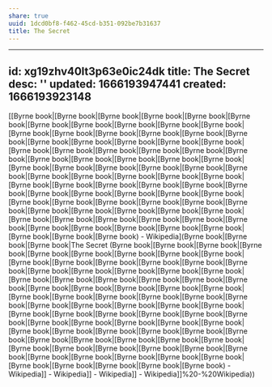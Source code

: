 ```yaml
---
share: true
uuid: 1dcd0bf8-f462-45cd-b351-092be7b31637
title: The Secret
---
```

---
id: xg19zhv40lt3p63e0ic24dk
title: The Secret
desc: ''
updated: 1666193947441
created: 1666193923148
---

[[Byrne book|[Byrne book|[Byrne book|[Byrne book|[Byrne book|[Byrne book|[Byrne book|[Byrne book|[Byrne book|[Byrne book|[Byrne book|[Byrne book|[Byrne book|[Byrne book|[Byrne book|[Byrne book|[Byrne book|[Byrne book|[Byrne book|[Byrne book|[Byrne book|[Byrne book|[Byrne book|[Byrne book|[Byrne book|[Byrne book|[Byrne book|[Byrne book|[Byrne book|[Byrne book|[Byrne book|[Byrne book|[Byrne book|[Byrne book|[Byrne book|[Byrne book|[Byrne book|[Byrne book|[Byrne book|[Byrne book|[Byrne book|[Byrne book|[Byrne book|[Byrne book|[Byrne book|[Byrne book|[Byrne book|[Byrne book|[Byrne book|[Byrne book|[Byrne book|[Byrne book|[Byrne book|[Byrne book|[Byrne book|[Byrne book|[Byrne book|[Byrne book|[Byrne book|[Byrne book|[Byrne book|[Byrne book|[Byrne book|[Byrne book|[Byrne book|[Byrne book|[Byrne book|[Byrne book|[Byrne book|[Byrne book|[Byrne book|[Byrne book|[Byrne book|[Byrne book|[Byrne book|[Byrne book|[Byrne book|[Byrne book|[Byrne book|[Byrne book) - Wikipedia](Byrne book|[Byrne book|[Byrne book|The Secret (Byrne book|[Byrne book|[Byrne book|[Byrne book|[Byrne book|[Byrne book|[Byrne book|[Byrne book|[Byrne book|[Byrne book|[Byrne book|[Byrne book|[Byrne book|[Byrne book|[Byrne book|[Byrne book|[Byrne book|[Byrne book|[Byrne book|[Byrne book|[Byrne book|[Byrne book|[Byrne book|[Byrne book|[Byrne book|[Byrne book|[Byrne book|[Byrne book|[Byrne book|[Byrne book|[Byrne book|[Byrne book|[Byrne book|[Byrne book|[Byrne book|[Byrne book|[Byrne book|[Byrne book|[Byrne book|[Byrne book|[Byrne book|[Byrne book|[Byrne book|[Byrne book|[Byrne book|[Byrne book|[Byrne book|[Byrne book|[Byrne book|[Byrne book|[Byrne book|[Byrne book|[Byrne book|[Byrne book|[Byrne book|[Byrne book|[Byrne book|[Byrne book|[Byrne book|[Byrne book|[Byrne book|[Byrne book|[Byrne book|[Byrne book|[Byrne book|[Byrne book|[Byrne book|[Byrne book|[Byrne book|[Byrne book|[Byrne book|[Byrne book|[Byrne book|[Byrne book|[Byrne book|[Byrne book|[Byrne book|[Byrne book|[Byrne book|[Byrne book) - Wikipedia]] - Wikipedia]] - Wikipedia]] - Wikipedia]]%20-%20Wikipedia))